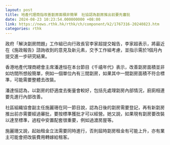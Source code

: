 ```yaml
---
layout: post
title: 地產代理商指改善劏房面積非簡單　社協認為劏房推出前要先審批
date: 2024-08-23 10:23:54.000000000 +08:00
link: https://news.rthk.hk/rthk/ch/component/k2/1767316-20240823.htm
categories: rthk
---
```


政府「解決劏房問題」工作組已向行政長官李家超提交報告，李家超表示，將最近在《施政報告》諮詢收到的意見及新元素，交予工作組考慮，並指示需於1個月內提交進一步研究結果。

香港地產代理商總會主席潘達恒在本台節目《千禧年代》表示，改善劏房面積並非如坊間所想般簡單，例如一個單位內有三間劏房，如果其中一間劏房面積不符合標準，可能需要整體去改裝。

潘達恒認為，以劏房的舒適度去衡量會較好，包括先處理劏房內部情況，廚廁相連要先進行內部改善。

社區組織協會副主任施麗珊在同一節目說，認為日後的劏房需要登記，再有新劏房推出前亦需要經過審批，要按標準獲批才可以經營。她又說，如果現有劏房要改裝以達至標準，過程中安置配套很重要，例如過渡房屋等。

施麗珊又說，起始租金立法需要同時進行，否則屆時劏房租金有可能上升，亦有業主可能會把改裝費用轉嫁給租客。
